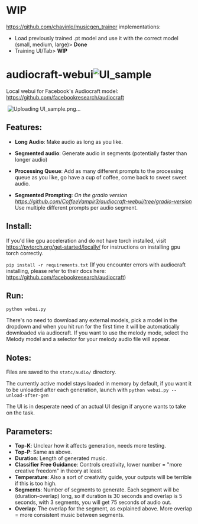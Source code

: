 # WIP 
<https://github.com/chavinlo/musicgen_trainer> implementations:

- Load previously trained .pt model and use it with the correct model (small, medium, large)> **Done**
- Training UI/Tab> **WIP**


# audiocraft-webui![UI_sample](https://github.com/FeelTheFonk/audiocraft-webui/assets/134219563/4eb1ac3d-d4e7-4a79-9273-d9878b0f685e)

Local webui for Facebook's Audiocraft model: <https://github.com/facebookresearch/audiocraft>

![]()
![Uploading UI_sample.png…]()

## Features:

- **Long Audio**: Make audio as long as you like.
- **Segmented audio**: Generate audio in segments (potentially faster than longer audio)
- **Processing Queue**: Add as many different prompts to the processing queue as you like, go have a cup of coffee, come back to sweet sweet audio.

- **Segmented Prompting**: *On the gradio version <https://github.com/CoffeeVampir3/audiocraft-webui/tree/gradio-version>* Use multiple different prompts per audio segment.

## Install:

If you'd like gpu acceleration and do not have torch installed, visit https://pytorch.org/get-started/locally/ for instructions on installing gpu torch correctly.

`pip install -r requirements.txt`
(If you encounter errors with audiocraft installing, please refer to their docs here: <https://github.com/facebookresearch/audiocraft>)

## Run:
`python webui.py`

There's no need to download any external models, pick a model in the dropdown and when you hit run for the first time it will be automatically downloaded via audiocraft. If you want to use the melody mode, select the Melody model and a selector for your melody audio file will appear.

## Notes:
Files are saved to the `statc/audio/` directory.

The currently active model stays loaded in memory by default, if you want it to be unloaded after each generation, launch with `python webui.py --unload-after-gen`

The UI is in desperate need of an actual UI design if anyone wants to take on the task.

## Parameters:

- **Top-K**: Unclear how it affects generation, needs more testing.
- **Top-P**: Same as above.
- **Duration**: Length of generated music.
- **Classifier Free Guidance**: Controls creativity, lower number = "more creative freedom" in theory at least.
- **Temperature**: Also a sort of creativity guide, your outputs will be terrible if this is too high.
- **Segments**: Number of segments to generate. Each segment will be (duration-overlap) long, so if duration is 30 seconds and overlap is 5 seconds, with 3 segments, you will get 75 seconds of audio out.
- **Overlap**: The overlap for the segment, as explained above. More overlap = more consistent music between segments.
